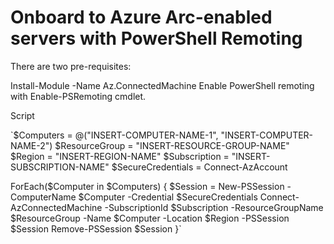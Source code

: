 # Onboard to Azure Arc-enabled servers with PowerShell Remoting

There are two pre-requisites: 

Install-Module -Name Az.ConnectedMachine
Enable PowerShell remoting with Enable-PSRemoting cmdlet. 

Script

`$Computers = @("INSERT-COMPUTER-NAME-1", "INSERT-COMPUTER-NAME-2")
$ResourceGroup = "INSERT-RESOURCE-GROUP-NAME"
$Region = "INSERT-REGION-NAME"
$Subscription = "INSERT-SUBSCRIPTION-NAME"
$SecureCredentials = Connect-AzAccount

ForEach($Computer in $Computers) 
{
  $Session = New-PSSession -ComputerName $Computer -Credential $SecureCredentials
  Connect-AzConnectedMachine -SubscriptionId $Subscription -ResourceGroupName $ResourceGroup -Name $Computer -Location $Region -PSSession $Session
  Remove-PSSession $Session
}`
